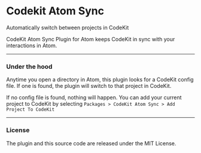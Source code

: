 # Codekit Atom Sync

Automatically switch between projects in CodeKit

CodeKit Atom Sync Plugin for Atom keeps CodeKit in sync with your interactions in Atom.

___

### Under the hood

Anytime you open a directory in Atom, this plugin looks for a CodeKit config file. If one is found, the plugin will switch to that project in CodeKit.

If no config file is found, nothing will happen. You can add your current project to CodeKit by selecting `Packages > CodeKit Atom Sync > Add Project To CodeKit`

___

### License

The plugin and this source code are released under the MIT License.